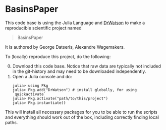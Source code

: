 # BasinsPaper

This code base is using the Julia Language and [DrWatson](https://juliadynamics.github.io/DrWatson.jl/stable/)
to make a reproducible scientific project named
> BasinsPaper

It is authored by George Datseris, Alexandre Wagemakers.

To (locally) reproduce this project, do the following:

0. Download this code base. Notice that raw data are typically not included in the
   git-history and may need to be downloaded independently.
1. Open a Julia console and do:
   ```
   julia> using Pkg
   julia> Pkg.add("DrWatson") # install globally, for using `quickactivate`
   julia> Pkg.activate("path/to/this/project")
   julia> Pkg.instantiate()
   ```

This will install all necessary packages for you to be able to run the scripts and
everything should work out of the box, including correctly finding local paths.
